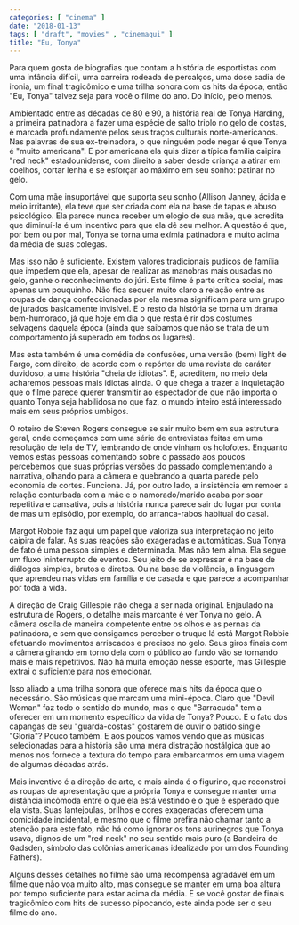 ```yaml
---
categories: [ "cinema" ]
date: "2018-01-13"
tags: [ "draft", "movies" , "cinemaqui" ]
title: "Eu, Tonya"
---
```

Para quem gosta de biografias que contam a história de esportistas com
uma infância difícil, uma carreira rodeada de percalços, uma dose
sadia de ironia, um final tragicômico e uma trilha sonora com os hits
da época, então "Eu, Tonya" talvez seja para você o filme do ano. Do
início, pelo menos.

Ambientado entre as décadas de 80 e 90, a história real de Tonya
Harding, a primeira patinadora a fazer uma espécie de salto triplo no
gelo de costas, é marcada profundamente pelos seus traços culturais
norte-americanos. Nas palavras de sua ex-treinadora, o que ninguém
pode negar é que Tonya é "muito americana". E por americana ela quis
dizer a típica família caipira "red neck" estadounidense, com direito
a saber desde criança a atirar em coelhos, cortar lenha e se esforçar
ao máximo em seu sonho: patinar no gelo.

Com uma mãe insuportável que suporta seu sonho (Allison Janney,
ácida e meio irritante), ela teve que ser criada com ela na base de
tapas e abuso psicológico. Ela parece nunca receber um elogio de sua
mãe, que acredita que diminuí-la é um incentivo para que ela dê
seu melhor. A questão é que, por bem ou por mal, Tonya se torna uma
exímia patinadora e muito acima da média de suas colegas.

Mas isso não é suficiente. Existem valores tradicionais pudicos de
família que impedem que ela, apesar de realizar as manobras mais ousadas
no gelo, ganhe o reconhecimento do júri. Este filme é parte crítica
social, mas apenas um pouquinho. Não fica sequer muito claro a relação
entre as roupas de dança confeccionadas por ela mesma significam para
um grupo de jurados basicamente invisível. E o resto da história se
torna um drama bem-humorado, já que hoje em dia o que resta é rir dos
costumes selvagens daquela época (ainda que saibamos que não se trata
de um comportamento já superado em todos os lugares).

Mas esta também é uma comédia de confusões, uma versão (bem)
light de Fargo, com direito, de acordo com o repórter de uma revista
de caráter duvidoso, a uma história "cheia de idiotas". E, acreditem,
no meio dela acharemos pessoas mais idiotas ainda. O que chega a trazer a
inquietação que o filme parece querer transmitir ao espectador de que
não importa o quanto Tonya seja habilidosa no que faz, o mundo inteiro
está interessado mais em seus próprios umbigos.

O roteiro de Steven Rogers consegue se sair muito bem em sua estrutura
geral, onde começamos com uma série de entrevistas feitas em uma
resolução de tela de TV, lembrando de onde vinham os holofotes. Enquanto
vemos estas pessoas comentando sobre o passado aos poucos percebemos
que suas próprias versões do passado complementando a narrativa,
olhando para a câmera e quebrando a quarta parede pelo economia
de cortes. Funciona. Já, por outro lado, a insistência em remoer
a relação conturbada com a mãe e o namorado/marido acaba por soar
repetitiva e cansativa, pois a história nunca parece sair do lugar por
conta de mas um episódio, por exemplo, do arranca-rabos habitual do
casal.

Margot Robbie faz aqui um papel que valoriza sua interpretação no jeito
caipira de falar. As suas reações são exageradas e automáticas. Sua
Tonya de fato é uma pessoa simples e determinada. Mas não tem alma. Ela
segue um fluxo ininterrupto de eventos. Seu jeito de se expressar é na
base de diálogos simples, brutos e diretos. Ou na base da violência,
a linguagem que aprendeu nas vidas em família e de casada e que parece
a acompanhar por toda a vida.

A direção de Craig Gillespie não chega a ser nada original. Enjaulado
na estrutura de Rogers, o detalhe mais marcante é ver Tonya no gelo. A
câmera oscila de maneira competente entre os olhos e as pernas da
patinadora, e sem que consigamos perceber o truque lá está Margot
Robbie efetuando movimentos arriscados e precisos no gelo. Seus giros
finais com a câmera girando em torno dela com o público ao fundo vão se
tornando mais e mais repetitivos. Não há muita emoção nesse esporte,
mas Gillespie extrai o suficiente para nos emocionar.

Isso aliado a uma trilha sonora que oferece mais hits da época que o
necessário. São músicas que marcam uma mini-época. Claro que "Devil
Woman" faz todo o sentido do mundo, mas o que "Barracuda" tem a oferecer
em um momento específico da vida de Tonya? Pouco. E o fato dos capangas
de seu "guarda-costas" gostarem de ouvir o batido single "Gloria"? Pouco
também. E aos poucos vamos vendo que as músicas selecionadas para a
história são uma mera distração nostálgica que ao menos nos fornece
a textura do tempo para embarcarmos em uma viagem de algumas décadas
atrás.

Mais inventivo é a direção de arte, e mais ainda é o figurino, que
reconstroi as roupas de apresentação que a própria Tonya e consegue
manter uma distância incômoda entre o que ela está vestindo e o que
é esperado que ela vista. Suas lantejoulas, brilhos e cores exageradas
oferecem uma comicidade incidental, e mesmo que o filme prefira não
chamar tanto a atenção para este fato, não há como ignorar os tons
aurinegros que Tonya usava, dignos de um "red neck" no seu sentido mais
puro (a Bandeira de Gadsden, símbolo das colônias americanas idealizado
por um dos Founding Fathers).

Alguns desses detalhes no filme são uma recompensa agradável em um
filme que não voa muito alto, mas consegue se manter em uma boa altura
por tempo suficiente para estar acima da média. E se você gostar de
finais tragicômico com hits de sucesso pipocando, este ainda pode ser
o seu filme do ano.
